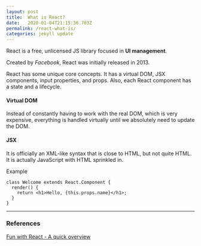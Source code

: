 ```yaml
---
layout: post
title:  What is React?
date:   2020-01-04T21:15:36.703Z
permalink: /react-what-is/
categories: jekyll update
---
```

React is a free, unlicensed JS library focused in **UI management**.

Created by *Facebook*, React was initially released in 2013.

React has some unique core concepts. It has a virtual DOM, JSX components, input properties, and props. Also, each React component has a state and a lifecycle.

#### Virtual DOM
Instead of constantly having to work with the real DOM, which is very expensive, everything is handled virtually until we absolutely need to update the DOM. 

#### JSX 
It is officially an XML-like syntax that is close to HTML, but not quite HTML. It is actually JavaScript with HTML sprinkled in.

Example

```
class Welcome extends React.Component {
  render() {
    return <h1>Hello, {this.props.name}</h1>;
  }
}
```

---

### References

[Fun with React - A quick overview](https://www.telerik.com/blogs/fun-with-react-a-quick-overview)

